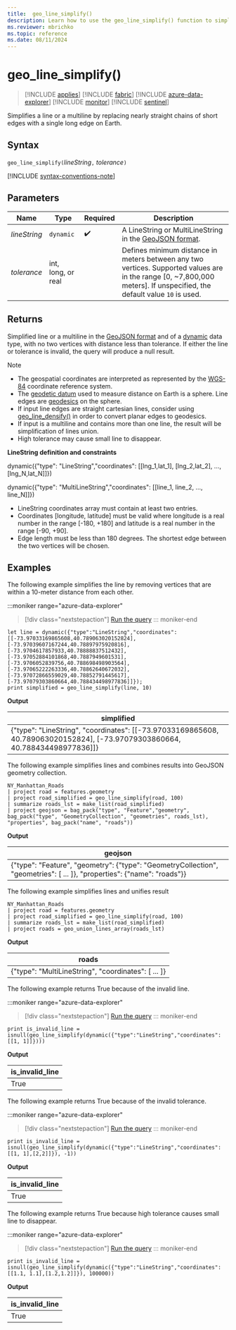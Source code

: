 ```yaml
---
title:  geo_line_simplify()
description: Learn how to use the geo_line_simplify() function to simplify a line string or a multiline string.
ms.reviewer: mbrichko
ms.topic: reference
ms.date: 08/11/2024
---
```

# geo_line_simplify()

> [!INCLUDE [applies](../includes/applies-to-version/applies.md)] [!INCLUDE [fabric](../includes/applies-to-version/fabric.md)] [!INCLUDE [azure-data-explorer](../includes/applies-to-version/azure-data-explorer.md)] [!INCLUDE [monitor](../includes/applies-to-version/monitor.md)] [!INCLUDE [sentinel](../includes/applies-to-version/sentinel.md)]

Simplifies a line or a multiline by replacing nearly straight chains of short edges with a single long edge on Earth.

## Syntax

`geo_line_simplify(`*lineString*`,` *tolerance*`)`

[!INCLUDE [syntax-conventions-note](../includes/syntax-conventions-note.md)]

## Parameters

|Name|Type|Required|Description|
|--|--|--|--|
| *lineString* | `dynamic` |  :heavy_check_mark: | A LineString or MultiLineString in the [GeoJSON format](https://tools.ietf.org/html/rfc7946).|
| *tolerance* | int, long, or real | | Defines minimum distance in meters between any two vertices. Supported values are in the range [0, ~7,800,000 meters]. If unspecified, the default value `10` is used.|

## Returns

Simplified line or a multiline in the [GeoJSON format](https://tools.ietf.org/html/rfc7946) and of a [dynamic](scalar-data-types/dynamic.md) data type, with no two vertices with distance less than tolerance. If either the line or tolerance is invalid, the query will produce a null result.

> [!NOTE]
>
> * The geospatial coordinates are interpreted as represented by the [WGS-84](https://earth-info.nga.mil/index.php?dir=wgs84&action=wgs84) coordinate reference system.
> * The [geodetic datum](https://en.wikipedia.org/wiki/Geodetic_datum) used to measure distance on Earth is a sphere. Line edges are [geodesics](https://en.wikipedia.org/wiki/Geodesic) on the sphere.
> * If input line edges are straight cartesian lines, consider using [geo_line_densify()](geo-line-densify-function.md) in order to convert planar edges to geodesics.
> * If input is a multiline and contains more than one line, the result will be simplification of lines union.
> * High tolerance may cause small line to disappear.

**LineString definition and constraints**

dynamic({"type": "LineString","coordinates": [[lng_1,lat_1], [lng_2,lat_2], ..., [lng_N,lat_N]]})

dynamic({"type": "MultiLineString","coordinates": [[line_1, line_2, ..., line_N]]})

* LineString coordinates array must contain at least two entries.
* Coordinates [longitude, latitude] must be valid where longitude is a real number in the range [-180, +180] and latitude is a real number in the range [-90, +90].
* Edge length must be less than 180 degrees. The shortest edge between the two vertices will be chosen.

## Examples

The following example simplifies the line by removing vertices that are within a 10-meter distance from each other.

:::moniker range="azure-data-explorer"
> [!div class="nextstepaction"]
> <a href="https://dataexplorer.azure.com/clusters/help/databases/Samples?query=H4sIAAAAAAAAA02Rz2rDMAyH73uKkFMLWZEtWX869ga77VhCKY1XDGkS2lzC2LvPYVlT3SQ+9P0st3Es2tTF4r1opu50TefNdzlOQyz35Ueef4631F3Kqjz3/a1J3WmM93J/OLwK7kwA0bEpBwatCHaiBozgwQWvnurqwRmDOBZP9MepiUkwD+p4xYidaBBDXKhcKMF5Qr9SebeSA6e8SFWMssAFdCvFM4dZwguUg5LlgBj4KRkHn4sR8cF5JshR4dkpXplDMPC2YMGLOaKQIz9hhoDKwPz/TkKarSKKXNc/27eXIV90LO7pOrTpK8Umn/4S++P8C8dlOm3mriocbH8B+xvcNaEBAAA=" target="_blank">Run the query</a>
::: moniker-end

```kusto
let line = dynamic({"type":"LineString","coordinates":[[-73.97033169865608,40.789063020152824],[-73.97039607167244,40.78897975920816],[-73.9704617857933,40.78888837512432],[-73.97052884101868,40.7887949601531],[-73.9706052839756,40.788698498903564],[-73.97065222263336,40.78862640672032],[-73.97072866559029,40.78852791445617],[-73.97079303860664,40.788434498977836]]});
print simplified = geo_line_simplify(line, 10)
```

**Output**

|simplified|
|---|
|{"type": "LineString", "coordinates": [[-73.97033169865608, 40.789063020152824], [-73.97079303860664, 40.788434498977836]]}|

The following example simplifies lines and combines results into GeoJSON geometry collection.

```kusto
NY_Manhattan_Roads
| project road = features.geometry
| project road_simplified = geo_line_simplify(road, 100)
| summarize roads_lst = make_list(road_simplified)
| project geojson = bag_pack("type", "Feature","geometry", bag_pack("type", "GeometryCollection", "geometries", roads_lst), "properties", bag_pack("name", "roads"))
```

**Output**

|geojson|
|---|
|{"type": "Feature", "geometry": {"type": "GeometryCollection", "geometries": [ ... ]}, "properties": {"name": "roads"}}|

The following example simplifies lines and unifies result

```kusto
NY_Manhattan_Roads
| project road = features.geometry
| project road_simplified = geo_line_simplify(road, 100)
| summarize roads_lst = make_list(road_simplified)
| project roads = geo_union_lines_array(roads_lst)
```

**Output**

|roads|
|---|
|{"type": "MultiLineString", "coordinates": [ ... ]}|

The following example returns True because of the invalid line.

:::moniker range="azure-data-explorer"
> [!div class="nextstepaction"]
> <a href="https://dataexplorer.azure.com/clusters/help/databases/Samples?query=H4sIAAAAAAAAAysoyswrUcgsjs/MK0vMyUyJz8nMS1WwBYrklebkaKSn5oNF4oszcwtyMtMqNVIq8xJzM5M1qpVKKgtSlayUfIDSwSVAY9KVdJSS8/OLUjLzEktSi5WsoqMNdRQMY2NrNTU1Af5nM/VoAAAA" target="_blank">Run the query</a>
::: moniker-end

```kusto
print is_invalid_line = isnull(geo_line_simplify(dynamic({"type":"LineString","coordinates":[[1, 1]]})))
```

**Output**

|is_invalid_line|
|---|
|True|

The following example returns True because of the invalid tolerance.

:::moniker range="azure-data-explorer"
> [!div class="nextstepaction"]
> <a href="https://dataexplorer.azure.com/clusters/help/databases/Samples?query=H4sIAAAAAAAAAx3MQQrDIBBA0avIrBSmC7MM9AbddSkiEm0YmIwSbUBK717p9n349STpiloguSJTCkyS1X2KvJn1nstfQqOjMr2GTkPiQZv+QB81wwqPmZ99bnZA2Eo5E0nsucHqnEVlPboFF++/BtXNGvMDQCCfRnIAAAA=" target="_blank">Run the query</a>
::: moniker-end

```kusto
print is_invalid_line = isnull(geo_line_simplify(dynamic({"type":"LineString","coordinates":[[1, 1],[2,2]]}), -1))
```

**Output**

|is_invalid_line|
|---|
|True|

The following example returns True because high tolerance causes small line to disappear.

:::moniker range="azure-data-explorer"
> [!div class="nextstepaction"]
> <a href="https://dataexplorer.azure.com/clusters/help/databases/Samples?query=H4sIAAAAAAAAAx2MwQrDIBBEf0X2pCCl6THQP8gtxyAi0YaFzSrRFiTk37vtwAzDG5hyIDeF1SN/AmH0hJzUUwi/ifSW8p/4inshfHUdO4cdV31C6yXBCJPMc5ObDSysOR8RObRUYVyW4TZYJeGs1IcVO3cZQfefjPkC36xb1X4AAAA=" target="_blank">Run the query</a>
::: moniker-end

```kusto
print is_invalid_line = isnull(geo_line_simplify(dynamic({"type":"LineString","coordinates":[[1.1, 1.1],[1.2,1.2]]}), 100000))
```

**Output**

|is_invalid_line|
|---|
|True|
